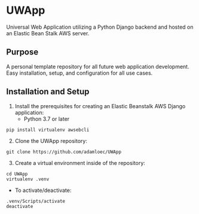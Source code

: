 # UWApp
Universal Web Application utilizing a Python Django backend and hosted on an Elastic Bean Stalk AWS server.

## Purpose
A personal template repository for all future web application development. Easy installation, setup, and configuration for all use cases.

## Installation and Setup
1. Install the prerequisites for creating an Elastic Beanstalk AWS Django application:
    - Python 3.7 or later
```
pip install virtualenv awsebcli
``` 
2. Clone the UWApp repository:
```
git clone https://github.com/adamloec/UWApp
```
3. Create a virtual environment inside of the repository:
```
cd UWApp
virtualenv .venv
```
- To activate/deactivate:
```
.venv/Scripts/activate
deactivate
```